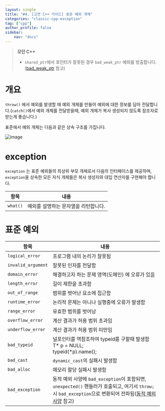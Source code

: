 ```yaml
---
layout: single
title: "#4. [고전 C++ 가이드] 표준 예외 개체"
categories: "classic-cpp-exception"
tag: ["cpp"]
author_profile: false
sidebar: 
    nav: "docs"
---
```


> **모던 C++**
> * `shared_ptr`에서 포인터가 잘못된 경우 `bad_weak_ptr` 예외를 방출합니다.([bad_weak_ptr](https://tango1202.github.io/mordern-cpp-stl/mordern-cpp-stl-shared_ptr-weak_ptr/#bad_weak_ptr) 참고)

# 개요

`throw()` 에서 예외를 발생할 때 예외 개체를 만들어 예외에 대한 정보를 담아 전달합니다.(`catch()`에서 예외 개체를 전달받을때, 예외 개체가 복사 생성되지 않도록 참조자로 받는게 좋습니다.)

표준에서 예외 개체는 다음과 같은 상속 구조를 가집니다.

![image](https://github.com/tango1202/tango1202.github.io/assets/133472501/e180dc05-a0f6-4879-abc1-376061be3162)

# exception

`exception` 는 표준 예외들의 최상위 부모 개체로서 다음의 인터페이스를 제공하며, `exception`을 상속한 모든 자식 개체들은 복사 생성자와 대입 연산자를 구현해야 합니다.

|항목|내용|
|--|--|
|`what()`|예외를 설명하는 문자열을 리턴합니다.|

# 표준 예외

|항목|내용|
|--|--|
|`logical_error`|프로그램 내의 논리가 잘못됨|
|`invalid_argument`|잘못된 인자를 전달함|
|`domain_error`|해결하고자 하는 문제 영역(도메인) 에 오류가 있음|
|`length_error`|길이 제한을 초과함|
|`out_of_range`|범위를 벗어난 요소에 접근함|
|`runtime_error`|논리적 문제는 아니나 실행중에 오류가 발생함|
|`range_error`|유효한 범위를 벗어남|
|`overflow_error`|계산 결과가 허용 범위 초과임|
|`underflow_error`|계산 결과가 허용 범위 미만임|
|`bad_typeid`|널포인터를 역참조하여 typeid를 구할때 발생함<br/>T* p = NULL;<br/>typeid(*p).name();|
|`bad_cast`|`dynamic_cast`의 실패시 발생함|
|`bad_alloc`|메모리 할당 실패시 발생함|
|`bad_exception`|동적 예외 사양에 `bad_exception`이 포함되면, `unexpected()` 핸들러가 호출되고, 여기서 `throw;`시 `bad_exception`으로 변환되어 전파됨([동적 예외 사양](https://tango1202.github.io/classic-cpp-exception/classic-cpp-exception-mechanism/#%EB%8F%99%EC%A0%81-%EC%98%88%EC%99%B8-%EC%82%AC%EC%96%91) 참고)|

